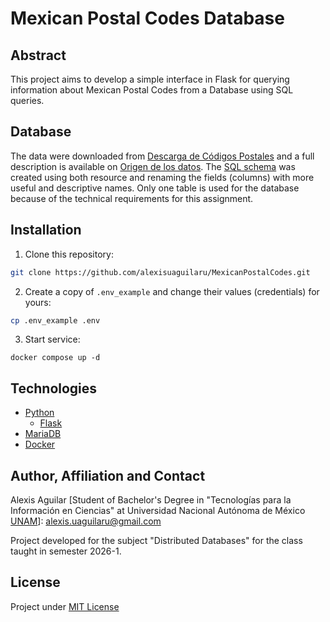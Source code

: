 # Mexican Postal Codes Database

## Abstract
This project aims to develop a simple interface in Flask for querying information about Mexican Postal Codes from a Database using SQL queries.

## Database
The data were downloaded from [Descarga de Códigos Postales](https://www.correosdemexico.gob.mx/SSLServicios/ConsultaCP/CodigoPostal_Exportar.aspx) and a full description is available on [Origen de los datos](https://github.com/eclipxe13/sepomexphp/blob/master/docs/DATABASE.md). The [SQL schema](./Database/Schema.sql) was created using both resource and renaming the fields (columns) with more useful and descriptive names. Only one table is used for the database because of the technical requirements for this assignment.

## Installation
1. Clone this repository:
```bash
git clone https://github.com/alexisuaguilaru/MexicanPostalCodes.git
```
2. Create a copy of `.env_example` and change their values (credentials) for yours:
```bash
cp .env_example .env
```
3. Start service:
```
docker compose up -d
```

## Technologies
* [Python](https://www.python.org/)
  * [Flask](https://flask.palletsprojects.com/en/stable/)
* [MariaDB](https://mariadb.org/)
* [Docker](https://www.docker.com/)

## Author, Affiliation and Contact
Alexis Aguilar [Student of Bachelor's Degree in "Tecnologías para la Información en Ciencias" at Universidad Nacional Autónoma de México [UNAM](https://www.unam.mx/)]: alexis.uaguilaru@gmail.com

Project developed for the subject "Distributed Databases" for the class taught in semester 2026-1.

## License
Project under [MIT License](LICENSE)
